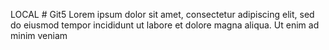 LOCAL # Git5
Lorem ipsum dolor sit amet, consectetur adipiscing elit, sed do eiusmod tempor incididunt ut labore et dolore magna aliqua. Ut enim ad minim veniam
